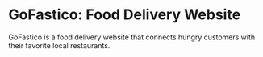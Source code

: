 # GoFastico: Food Delivery Website

GoFastico is a food delivery website that connects hungry customers with their favorite local restaurants. 
